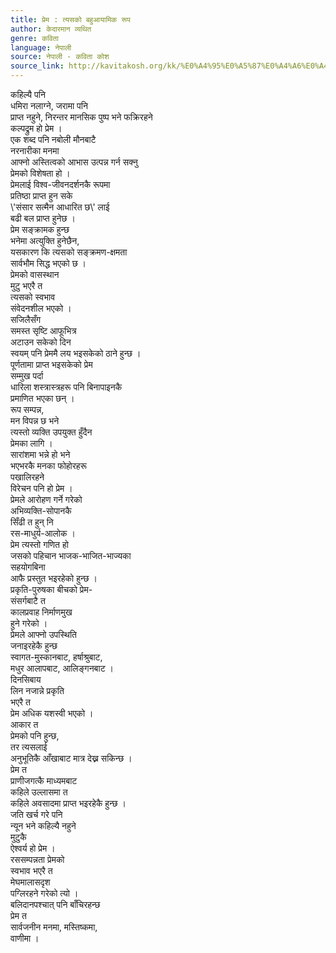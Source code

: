 ```yaml
---
title: प्रेम : त्यसको बहुआयामिक रूप
author: केदारमान व्यथित
genre: कविता
language: नेपाली
source: नेपाली - कविता कोश
source_link: http://kavitakosh.org/kk/%E0%A4%95%E0%A5%87%E0%A4%A6%E0%A4%BE%E0%A4%B0%E0%A4%AE%E0%A4%BE%E0%A4%A8_%E0%A4%B5%E0%A5%8D%E0%A4%AF%E0%A4%A5%E0%A4%BF%E0%A4%A4
---
```


कहिल्यै पनि  
धमिरा नलाग्ने, जरामा पनि  
प्राप्त नहुने, निरन्तर मानसिक पुष्प भने फक्रिरहने  
कल्पद्रुम हो प्रेम ।  
एक शब्द पनि नबोली मौनबाटै  
नरनारीका मनमा  
आफ्नो अस्तित्वको आभास उत्पन्न गर्न सक्नु  
प्रेमको विशेषता हो ।  
प्रेमलाई विश्व-जीवनदर्शनकै रूपमा  
प्रतिष्ठा प्राप्त हुन सके  
\\'संसार सत्मैन आधारित छ\\' लाई  
बढी बल प्राप्त हुनेछ ।  
प्रेम सङ्क्रामक हुन्छ  
भनेमा अत्युक्ति हुनेछैन,  
यसकारण कि त्यसको सङ्क्रमण-क्षमता  
सार्वभौम सिद्ध भएको छ ।  
प्रेमको वासस्थान  
मुटु भएरै त  
त्यसको स्वभाव  
संवेदनशील भएको ।  
सजिलैसँग  
समस्त सृष्टि आफूभित्र  
अटाउन सकेको दिन  
स्वयम् पनि प्रेममै लय भइसकेको ठाने हुन्छ ।  
पूर्णतामा प्राप्त भइसकेको प्रेम  
सम्मुख पर्दा  
धारिला शस्त्रास्त्रहरू पनि बिनापाइनकै  
प्रमाणित भएका छन् ।  
रूप सम्पन्न,  
मन विपन्न छ भने  
त्यस्तो व्यक्ति उपयुक्त हुँदैन  
प्रेमका लागि ।  
सारांशमा भन्ने हो भने  
भएभरकै मनका फोहोरहरू  
पखालिरहने  
विरेचन पनि हो प्रेम ।  
प्रेमले आरोहण गर्ने गरेको  
अभिव्यक्ति-सोपानकै  
सिँढी त हुन् नि  
रस-माधुर्य-आलोक ।  
प्रेम त्यस्तो गणित हो  
जसको पहिचान भाजक-भाजित-भाज्यका  
सहयोगबिना  
आफै प्रस्तुत भइरहेको हुन्छ ।  
प्रकृति-पुरुषका बीचको प्रेम-  
संसर्गबाटै त  
कालप्रवाह निर्माणमुख  
हुने गरेको ।  
प्रेमले आफ्नो उपस्थिति  
जनाइरहेकै हुन्छ  
स्वागत-मुस्कानबाट, हर्षाश्रुबाट,  
मधुर आलापबाट, आलिङ्गनबाट ।  
दिनसिबाय  
लिन नजान्ने प्रकृति  
भएरै त  
प्रेम अधिक यशस्वी भएको ।  
आकार त  
प्रेमको पनि हुन्छ,  
तर त्यसलाई  
अनुभूतिकै आँखाबाट मात्र देख्न सकिन्छ ।  
प्रेम त  
प्राणीजगत्कै माध्यमबाट  
कहिले उल्लासमा त  
कहिले अवसादमा प्राप्त भइरहेकै हुन्छ ।  
जति खर्च गरे पनि  
न्यून भने कहिल्यै नहुने  
मुटुकै  
ऐश्वर्य हो प्रेम ।  
रससम्पन्नता प्रेमको  
स्वभाव भएरै त  
मेघमालासदृश  
पग्लिरहने गरेको त्यो ।  
बलिदानपश्चात् पनि बाँचिरहन्छ  
प्रेम त  
सार्वजनीन मनमा, मस्तिष्कमा,  
वाणीमा ।
